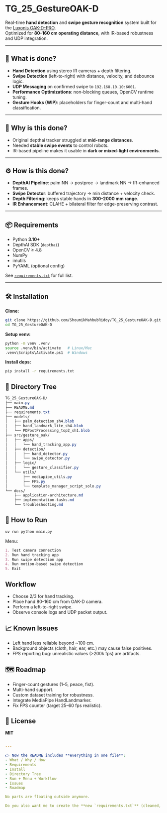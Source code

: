 # TG_25_GestureOAK-D

Real-time **hand detection** and **swipe gesture recognition** system built for the [Luxonis OAK-D-PRO](https://shop.luxonis.com/products/oak-d-pro).  
Optimized for **80–160 cm operating distance**, with IR-based robustness and UDP integration.

---

## 📌 What is done?
- **Hand Detection** using stereo IR cameras + depth filtering.  
- **Swipe Detection** (left-to-right) with distance, velocity, and debounce logic.  
- **UDP Messaging** on confirmed swipe to `192.168.10.10:6001`.  
- **Performance Optimizations**: non-blocking queues, OpenCV runtime tuning.  
- **Gesture Hooks (WIP)**: placeholders for finger-count and multi-hand classification.

---

## 🤔 Why is this done?
- Original depthai tracker struggled at **mid-range distances**.  
- Needed **stable swipe events** to control robots.  
- IR-based pipeline makes it usable in **dark or mixed-light environments**.  

---

## ⚙️ How is this done?
- **DepthAI Pipeline**: palm NN → postproc → landmark NN → IR-enhanced frames.  
- **Swipe Detector**: buffered trajectory → min distance + velocity check.  
- **Depth Filtering**: keeps stable hands in **300–2000 mm range**.  
- **IR Enhancement**: CLAHE + bilateral filter for edge-preserving contrast.  

---

## 📦 Requirements
- Python **3.10+**  
- DepthAI SDK (`depthai`)  
- OpenCV ≥ 4.8  
- NumPy  
- imutils  
- PyYAML (optional config)

See [`requirements.txt`](requirements.txt) for full list.

---

## 🛠️ Installation

**Clone:**
```bash
git clone https://github.com/ShoumikMahbubRidoy/TG_25_GestureOAK-D.git
cd TG_25_GestureOAK-D
```

**Setup venv:**
```bash
python -m venv .venv
source .venv/bin/activate   # Linux/Mac
.venv\Scripts\Activate.ps1  # Windows
```

**Install deps:**
```bash
pip install -r requirements.txt
```

## 📂 Directory Tree
```css
TG_25_GestureOAK-D/
├── main.py
├── README.md
├── requirements.txt
├── models/
│   ├── palm_detection_sh4.blob
│   ├── hand_landmark_lite_sh4.blob
│   └── PDPostProcessing_top2_sh1.blob
├── src/gesture_oak/
│   ├── apps/
│   │   └── hand_tracking_app.py
│   ├── detection/
│   │   ├── hand_detector.py
│   │   └── swipe_detector.py
│   ├── logic/
│   │   └── gesture_classifier.py
│   └── utils/
│       ├── mediapipe_utils.py
│       ├── FPS.py
│       └── template_manager_script_solo.py
└── docs/
    ├── application-architecture.md
    ├── implementation-tasks.md
    └── troubleshooting.md

```

## 🚀 How to Run
```bash
uv run python main.py
```

Menu:
```markdown
1. Test camera connection
2. Run hand tracking app
3. Run swipe detection app
4. Run motion-based swipe detection
5. Exit
```

## Workflow
- Choose 2/3 for hand tracking.
- Place hand 80–160 cm from OAK-D camera.
- Perform a left-to-right swipe.
- Observe console logs and UDP packet output.

## 📈 Known Issues
- Left hand less reliable beyond ~100 cm.
- Background objects (cloth, hair, ear, etc.) may cause false positives.
- FPS reporting bug: unrealistic values (>200k fps) are artifacts.

## 🗺️ Roadmap
- Finger-count gestures (1–5, peace, fist).
- Multi-hand support.
- Custom dataset training for robustness.
- Integrate MediaPipe HandLandmarker.
- Fix FPS counter (target 25–60 fps realistic).

## 📜 License
**MIT**
```yaml

---

👉 Now the README includes **everything in one file**:  
- What / Why / How  
- Requirements  
- Install  
- Directory Tree  
- Run + Menu + Workflow  
- Issues  
- Roadmap  

No parts are floating outside anymore.  

Do you also want me to create the **new `requirements.txt`** (cleaned, with only exact deps you need) right now?
```